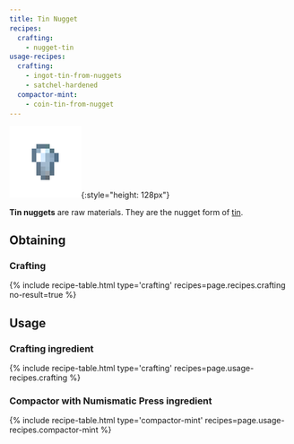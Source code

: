 ```yaml
---
title: Tin Nugget
recipes:
  crafting:
    - nugget-tin
usage-recipes:
  crafting:
    - ingot-tin-from-nuggets
    - satchel-hardened
  compactor-mint:
    - coin-tin-from-nugget
---
```


![Tin nugget](/assets/images/thermal-foundation/nugget-tin.png){:style="height: 128px"}


**Tin nuggets** are raw materials. They are the nugget form of
[tin](/docs/thermal-foundation/items/materials/ingots/tin-ingot/).


Obtaining
---------

### Crafting
{% include recipe-table.html type='crafting' recipes=page.recipes.crafting no-result=true %}


Usage
-----

### Crafting ingredient
{% include recipe-table.html type='crafting' recipes=page.usage-recipes.crafting %}

### Compactor with Numismatic Press ingredient
{% include recipe-table.html type='compactor-mint' recipes=page.usage-recipes.compactor-mint %}
